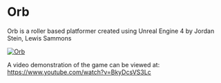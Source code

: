# Orb
Orb is a roller based platformer created using Unreal Engine 4 by Jordan Stein, Lewis Sammons

[![Orb](https://i.ytimg.com/vi/BkyDcsVS3Lc/maxresdefault.jpg)](https://www.youtube.com/watch?v=BkyDcsVS3Lc "Orb")

A video demonstration of the game can be viewed at: https://www.youtube.com/watch?v=BkyDcsVS3Lc
